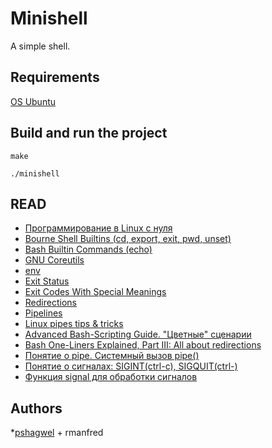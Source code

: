 # Minishell

A simple shell.

## Requirements

[OS Ubuntu](https://ubuntu.com/)


## Build and run the project

```make```

```./minishell```

## READ

* [Программирование в Linux с нуля](https://www.opennet.ru/docs/RUS/zlp/index.html)
* [Bourne Shell Builtins (cd, export, exit, pwd, unset)](https://www.gnu.org/software/bash/manual/html_node/Bourne-Shell-Builtins.html#Bourne-Shell-Builtins)
* [Bash Builtin Commands (echo)](https://www.gnu.org/software/bash/manual/html_node/Bash-Builtins.html#Bash-Builtins)
* [GNU Coreutils](https://www.gnu.org/software/coreutils/manual/html_node/index.html)
* [env](https://www.gnu.org/software/coreutils/manual/html_node/env-invocation.html)
* [Exit Status](https://www.gnu.org/software/bash/manual/html_node/Exit-Status.html#Exit-Status)
* [Exit Codes With Special Meanings](https://tldp.org/LDP/abs/html/exitcodes.html)
* [Redirections](https://www.gnu.org/software/bash/manual/html_node/Redirections.html)
* [Pipelines](https://www.gnu.org/software/bash/manual/html_node/Pipelines.html)
* [Linux pipes tips & tricks](https://habr.com/ru/post/195152/)
* [Advanced Bash-Scripting Guide. "Цветные" сценарии](https://www.opennet.ru/docs/RUS/bash_scripting_guide/x13621.html)
* [Bash One-Liners Explained, Part III: All about redirections](https://catonmat.net/bash-one-liners-explained-part-three)
* [Понятие о pipe. Системный вызов pipe()](https://intuit.ru/studies/courses/2249/52/lecture/1554?page=4)
* [Понятие о сигналах: SIGINT(ctrl-c), SIGQUIT(ctrl-\)](https://www.gnu.org/software/libc/manual/html_node/Termination-Signals.html)
* [Функция signal для обработки сигналов](https://man7.org/linux/man-pages/man2/signal.2.html)

## Authors
*[pshagwel](https://github.com/annaign) + rmanfred